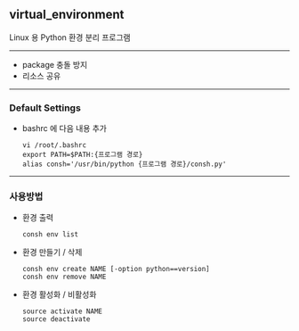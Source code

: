 ## virtual_environment
Linux 용 Python 환경 분리 프로그램

-----
- package 충돌 방지 
- 리소스 공유 

-----
### Default Settings
- bashrc 에 다음 내용 추가

      vi /root/.bashrc
      export PATH=$PATH:{프로그램 경로}
      alias consh='/usr/bin/python {프로그램 경로}/consh.py'


-----
### 사용방법
- 환경 출력

      consh env list
      
- 환경 만들기 / 삭제

      consh env create NAME [-option python==version]
      consh env remove NAME
      
      
- 환경 활성화 / 비활성화

      source activate NAME
      source deactivate
      

      

